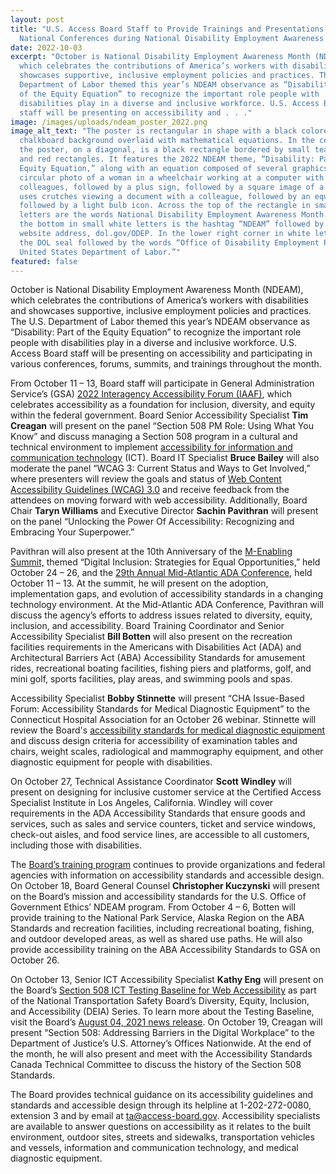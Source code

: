 ```yaml
---
layout: post
title: "U.S. Access Board Staff to Provide Trainings and Presentations at
  National Conferences during National Disability Employment Awareness Month "
date: 2022-10-03
excerpt: "October is National Disability Employment Awareness Month (NDEAM),
  which celebrates the contributions of America’s workers with disabilities and
  showcases supportive, inclusive employment policies and practices. The U.S.
  Department of Labor themed this year’s NDEAM observance as “Disability: Part
  of the Equity Equation” to recognize the important role people with
  disabilities play in a diverse and inclusive workforce. U.S. Access Board
  staff will be presenting on accessibility and . . ."
image: /images/uploads/ndeam_poster_2022.png
image_alt_text: "The poster is rectangular in shape with a black colored
  chalkboard background overlaid with mathematical equations. In the center of
  the poster, on a diagonal, is a black rectangle bordered by small teal, yellow
  and red rectangles. It features the 2022 NDEAM theme, “Disability: Part of the
  Equity Equation,” along with an equation composed of several graphics: a
  circular photo of a woman in a wheelchair working at a computer with
  colleagues, followed by a plus sign, followed by a square image of a woman who
  uses crutches viewing a document with a colleague, followed by an equal sign,
  followed by a light bulb icon. Across the top of the rectangle in small, white
  letters are the words National Disability Employment Awareness Month. Along
  the bottom in small white letters is the hashtag “NDEAM” followed by ODEP’s
  website address, dol.gov/ODEP. In the lower right corner in white lettering is
  the DOL seal followed by the words “Office of Disability Employment Policy
  United States Department of Labor.”"
featured: false
---
```

October is National Disability Employment Awareness Month (NDEAM), which celebrates the contributions of America’s workers with disabilities and showcases supportive, inclusive employment policies and practices. The U.S. Department of Labor themed this year’s NDEAM observance as “Disability: Part of the Equity Equation” to recognize the important role people with disabilities play in a diverse and inclusive workforce. U.S. Access Board staff will be presenting on accessibility and participating in various conferences, forums, summits, and trainings throughout the month. 

From October 11 – 13, Board staff will participate in General Administration Service’s (GSA) [2022 Interagency Accessibility Forum (IAAF)](https://www.section508.gov/iaaf/), which celebrates accessibility as a foundation for inclusion, diversity, and equity within the federal government. Board Senior Accessibility Specialist **Tim Creagan** will present on the panel “Section 508 PM Role: Using What You Know” and discuss managing a Section 508 program in a cultural and technical environment to implement [accessibility for information and communication technology](https://www.access-board.gov/ict/) (ICT). Board IT Specialist **Bruce Bailey** will also moderate the panel “WCAG 3: Current Status and Ways to Get Involved,” where presenters will review the goals and status of [Web Content Accessibility Guidelines (WCAG) 3.0](https://www.w3.org/WAI/standards-guidelines/wcag/wcag3-intro/) and receive feedback from the attendees on moving forward with web accessibility. Additionally, Board Chair **Taryn Williams** and Executive Director **Sachin Pavithran** will present on the panel “Unlocking the Power Of Accessibility: Recognizing and Embracing Your Superpower.” 

Pavithran will also present at the 10th Anniversary of the [M-Enabling Summit,](https://m-enabling.com/) themed “Digital Inclusion: Strategies for Equal Opportunities,” held October 24 – 26, and the [29th Annual Mid-Atlantic ADA Conference](https://web.cvent.com/event/e548b98c-fb38-4a1e-851b-9ef86ec9d9d8/summary), held October 11 – 13. At the summit, he will present on the adoption, implementation gaps, and evolution of accessibility standards in a changing technology environment. At the Mid-Atlantic ADA Conference, Pavithran will discuss the agency’s efforts to address issues related to diversity, equity, inclusion, and accessibility. Board Training Coordinator and Senior Accessibility Specialist **Bill Botten** will also present on the recreation facilities requirements in the Americans with Disabilities Act (ADA) and Architectural Barriers Act (ABA) Accessibility Standards for amusement rides, recreational boating facilities, fishing piers and platforms, golf, and mini golf, sports facilities, play areas, and swimming pools and spas. 

Accessibility Specialist **Bobby Stinnette** will present “CHA Issue-Based Forum: Accessibility Standards for Medical Diagnostic Equipment” to the Connecticut Hospital Association for an October 26 webinar. Stinnette will review the Board's [accessibility standards for medical diagnostic equipment](https://www.access-board.gov/mde/) and discuss design criteria for accessibility of examination tables and chairs, weight scales, radiological and mammography equipment, and other diagnostic equipment for people with disabilities. 

On October 27, Technical Assistance Coordinator **Scott Windley** will present on designing for inclusive customer service at the Certified Access Specialist Institute in Los Angeles, California. Windley will cover requirements in the ADA Accessibility Standards that ensure goods and services, such as sales and service counters, ticket and service windows, check-out aisles, and food service lines, are accessible to all customers, including those with disabilities. 

The [Board’s training program](https://www.access-board.gov/webinars/training.html) continues to provide organizations and federal agencies with information on accessibility standards and accessible design. On October 18, Board General Counsel **Christopher Kuczynski** will present on the Board’s mission and accessibility standards for the U.S. Office of Government Ethics’ NDEAM program. From October 4 – 6, Botten will provide training to the National Park Service, Alaska Region on the ABA Standards and recreation facilities, including recreational boating, fishing, and outdoor developed areas, as well as shared use paths. He will also provide accessibility training on the ABA Accessibility Standards to GSA on October 26. 

On October 13, Senior ICT Accessibility Specialist **Kathy Eng** will present on the Board’s [Section 508 ICT Testing Baseline for Web Accessibility](https://ictbaseline.access-board.gov/) as part of the National Transportation Safety Board’s Diversity, Equity, Inclusion, and Accessibility (DEIA) Series. To learn more about the Testing Baseline, visit the Board’s [August 04, 2021 news release](https://www.access-board.gov/news/2021/08/04/u-s-access-board-launches-new-site-for-the-ict-testing-baseline-for-web-accessibility/). On October 19, Creagan will present “Section 508: Addressing Barriers in the Digital Workplace” to the Department of Justice’s U.S. Attorney’s Offices Nationwide. At the end of the month, he will also present and meet with the Accessibility Standards Canada Technical Committee to discuss the history of the Section 508 Standards. 

The Board provides technical guidance on its accessibility guidelines and standards and accessible design through its helpline at 1-202-272-0080, extension 3 and by email at [ta@access-board.gov](mailto:ta@access-board.gov). Accessibility specialists are available to answer questions on accessibility as it relates to the built environment, outdoor sites, streets and sidewalks, transportation vehicles and vessels, information and communication technology, and medical diagnostic equipment.

